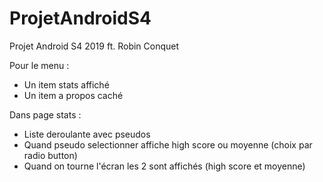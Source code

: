 # ProjetAndroidS4
Projet Android S4 2019 ft. Robin Conquet

Pour le menu : 
  - Un item stats affiché
  - Un item a propos caché 
  
Dans page stats : 
  - Liste deroulante avec pseudos
  - Quand pseudo selectionner affiche high score ou moyenne (choix par radio button) 
  - Quand on tourne l'écran les 2 sont affichés (high score et moyenne) 

